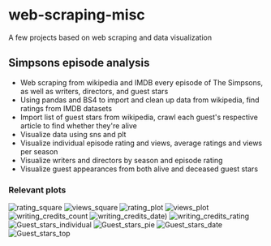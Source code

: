 # web-scraping-misc
A few projects based on web scraping and data visualization

## Simpsons episode analysis
- Web scraping from wikipedia and IMDB every episode of The Simpsons, as well as writers, directors, and guest stars
- Using pandas and BS4 to import and clean up data from wikipedia, find ratings from IMDB datasets
- Import list of guest stars from wikipedia, crawl each guest's respective article to find whether they're alive
- Visualize data using sns and plt
- Visualize individual episode rating and views, average ratings and views per season
- Visualize writers and directors by season and episode rating
- Visualize guest appearances from both alive and deceased guest stars
### Relevant plots
![rating_square](https://user-images.githubusercontent.com/82002486/128873948-b1cd1fc1-871b-467e-aec4-5fccfdd4e7c6.png)
![views_square](https://user-images.githubusercontent.com/82002486/128874075-d25967cf-ff77-4ad3-a643-03bfa5c01c2f.png)
![rating_plot](https://user-images.githubusercontent.com/82002486/128874139-c58799e4-8af8-4a7c-98b7-80fd548c2b0a.png)
![views_plot](https://user-images.githubusercontent.com/82002486/128874201-623eb88d-d111-4aa3-a2ed-9cfebb3835fa.png)
![writing_credits_count](https://user-images.githubusercontent.com/82002486/128874277-c024bc8b-2675-4b4a-8add-7b412da4ad42.png)
![writing_credits_date)](https://user-images.githubusercontent.com/82002486/128874351-25bc08af-159f-4ba5-b2fa-84c1802ae0ca.png)
![writing_credits_rating](https://user-images.githubusercontent.com/82002486/128875045-67c8e4c8-ca69-4265-aaa7-10fb8c3c777d.png)
![Guest_stars_individual](https://user-images.githubusercontent.com/82002486/128874548-521194bd-1630-495d-ad9e-d4f0f12c8324.png)
![Guest_stars_pie](https://user-images.githubusercontent.com/82002486/128874599-6a47853a-4020-4429-969b-a5caeeb79bde.png)
![Guest_stars_date](https://user-images.githubusercontent.com/82002486/128874719-70d3a0bd-6ae2-43e2-8226-91a5034ff3de.png)
![Guest_stars_top](https://user-images.githubusercontent.com/82002486/128874777-f936031b-f6f4-47f7-ad20-9bcc4f62b66b.png)
